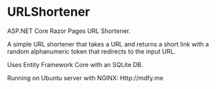 # URLShortener
ASP.NET Core Razor Pages URL Shortener.

A simple URL shortener that takes a URL and returns a short link with a random alphanumeric token that redirects to the input URL.

Uses Entity Framework Core with an SQLite DB.

Running on Ubuntu server with NGINX: Http://mdfy.me

